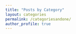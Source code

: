 ```yaml
---
title: "Posts by Category"
layout: categories
permalink: /categoriesandone/
author_profile: true
---
```

